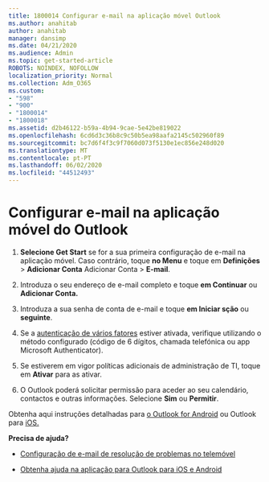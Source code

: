 ```yaml
---
title: 1800014 Configurar e-mail na aplicação móvel Outlook
ms.author: anahitab
author: anahitab
manager: dansimp
ms.date: 04/21/2020
ms.audience: Admin
ms.topic: get-started-article
ROBOTS: NOINDEX, NOFOLLOW
localization_priority: Normal
ms.collection: Adm_O365
ms.custom:
- "598"
- "900"
- "1800014"
- "1800018"
ms.assetid: d2b46122-b59a-4b94-9cae-5e42be819022
ms.openlocfilehash: 6cd6d3c36b8c9c50b5ea98aafa2145c502960f89
ms.sourcegitcommit: bc7d6f4f3c9f7060d073f5130e1ec856e248d020
ms.translationtype: MT
ms.contentlocale: pt-PT
ms.lasthandoff: 06/02/2020
ms.locfileid: "44512493"
---
```

# <a name="set-up-email-in-the-outlook-mobile-app"></a>Configurar e-mail na aplicação móvel do Outlook

1. **Selecione Get Start** se for a sua primeira configuração de e-mail na aplicação móvel. Caso contrário, toque **no Menu** e toque em **Definições** \> **Adicionar Conta** Adicionar Conta \> **E-mail**.

2. Introduza o seu endereço de e-mail completo e toque **em Continuar** ou **Adicionar Conta.**

3. Introduza a sua senha de conta de e-mail e toque **em Iniciar sção** ou **seguinte**.

4. Se a [autenticação de vários fatores](https://docs.microsoft.com/microsoft-365/admin/security-and-compliance/set-up-multi-factor-authentication) estiver ativada, verifique utilizando o método configurado (código de 6 dígitos, chamada telefónica ou app Microsoft Authenticator).

5. Se estiverem em vigor políticas adicionais de administração de TI, toque em **Ativar** para as ativar.

6. O Outlook poderá solicitar permissão para aceder ao seu calendário, contactos e outras informações. Selecione **Sim** ou **Permitir**.

Obtenha aqui instruções detalhadas para [o Outlook for Android](https://support.office.com/article/886db551-8dfa-4fd5-b835-f8e532091872.aspx) ou Outlook para [iOS.](https://support.office.com/article/b2de2161-cc1d-49ef-9ef9-81acd1c8e234.aspx)
  
 **Precisa de ajuda?**
  
- [Configuração de e-mail de resolução de problemas no telemóvel](https://support.office.com/article/a264ef01-9c88-48fb-9285-7017e4f31f02.aspx)

- [Obtenha ajuda na aplicação para Outlook para iOS e Android](https://support.office.com/article/218a22d1-9fa5-4889-b689-de1c63493243.aspx#ID0EAABAAA=Contact_Support)
